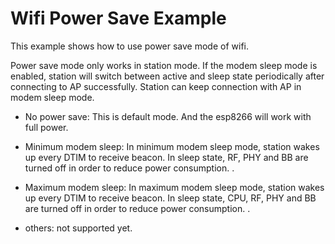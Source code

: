 # Wifi Power Save Example

This example shows how to use power save mode of wifi.

Power save mode only works in station mode. If the modem sleep mode is enabled, station will switch between active and sleep state periodically after connecting to AP successfully. Station can keep connection with AP in modem sleep mode.

* No power save: This is default mode. And the esp8266 will work with full power.

* Minimum modem sleep: In minimum modem sleep mode, station wakes up every DTIM to receive beacon. In sleep state, RF, PHY and BB are turned off in order to reduce power consumption. .

* Maximum modem sleep: In maximum modem sleep mode, station wakes up every DTIM to receive beacon. In sleep state, CPU, RF, PHY and BB are turned off in order to reduce power consumption. .

* others: not supported yet.
